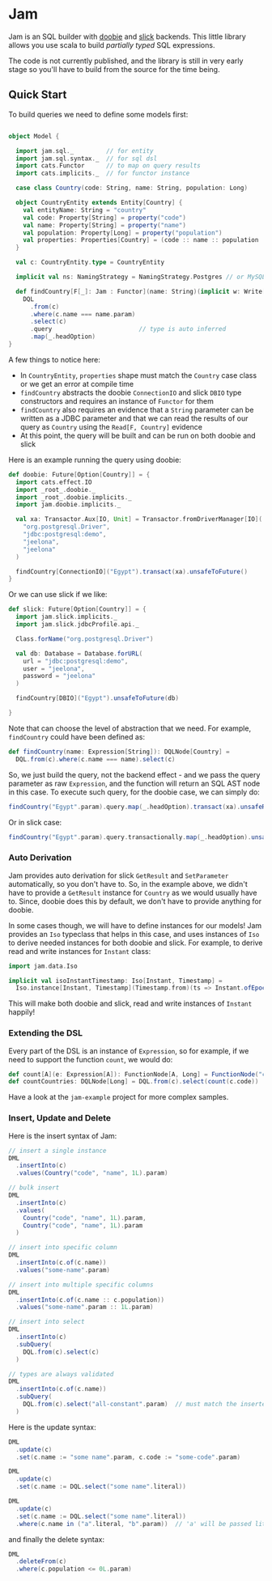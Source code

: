 # Jam

Jam is an SQL builder with [doobie](https://github.com/tpolecat/doobie) and [slick](https://github.com/slick/slick) backends.
This little library allows you use scala to build *partially typed* SQL expressions.

The code is not currently published, and the library is still in very early stage so you'll have to build from the source for the time being.

## Quick Start

To build queries we need to define some models first:

```scala

object Model {

  import jam.sql._         // for entity
  import jam.sql.syntax._  // for sql dsl
  import cats.Functor      // to map on query results
  import cats.implicits._  // for functor instance

  case class Country(code: String, name: String, population: Long)

  object CountryEntity extends Entity[Country] {
    val entityName: String = "country"
    val code: Property[String] = property("code")
    val name: Property[String] = property("name")
    val population: Property[Long] = property("population")
    val properties: Properties[Country] = (code :: name :: population :: HNil).properties[Country]
  }

  val c: CountryEntity.type = CountryEntity

  implicit val ns: NamingStrategy = NamingStrategy.Postgres // or MySQL

  def findCountry[F[_]: Jam : Functor](name: String)(implicit w: Write[String], r: Read[F, Country]): F[Option[Country]] =
    DQL
      .from(c)
      .where(c.name === name.param)
      .select(c)
      .query                        // type is auto inferred
      .map(_.headOption)
}
```

A few things to notice here:
- In `CountryEntity`, `properties` shape must match the `Country` case class or we get an error at compile time
- `findCountry` abstracts the doobie `ConnectionIO` and slick `DBIO` type constructors and requires an instance of `Functor` for them
- `findCountry` also requires an evidence that a `String` parameter can be written as a JDBC parameter and that we can read the results of our query as `Country` using the `Read[F, Country]` evidence
- At this point, the query will be built and can be run on both doobie and slick

Here is an example running the query using doobie:

```scala
def doobie: Future[Option[Country]] = {
  import cats.effect.IO
  import _root_.doobie._
  import _root_.doobie.implicits._
  import jam.doobie.implicits._

  val xa: Transactor.Aux[IO, Unit] = Transactor.fromDriverManager[IO](
    "org.postgresql.Driver",
    "jdbc:postgresql:demo",
    "jeelona",
    "jeelona"
  )

  findCountry[ConnectionIO]("Egypt").transact(xa).unsafeToFuture()
}
```

Or we can use slick if we like:

```scala
def slick: Future[Option[Country]] = {
  import jam.slick.implicits._
  import jam.slick.jdbcProfile.api._

  Class.forName("org.postgresql.Driver")

  val db: Database = Database.forURL(
    url = "jdbc:postgresql:demo",
    user = "jeelona",
    password = "jeelona"
  )

  findCountry[DBIO]("Egypt").unsafeToFuture(db)

}
```

Note that can choose the level of abstraction that we need. For example, `findCountry` could have been defined as:

```scala
def findCountry(name: Expression[String]): DQLNode[Country] =
  DQL.from(c).where(c.name === name).select(c)
```
So, we just build the query, not the backend effect - and we pass the query parameter as raw `Expression`, and the function will return an SQL AST node in this case.
To execute such query, for the doobie case, we can simply do:

```scala
findCountry("Egypt".param).query.map(_.headOption).transact(xa).unsafeRunSync()
```

Or in slick case:

```scala
findCountry("Egypt".param).query.transactionally.map(_.headOption).unsafeToFuture(db)
```

### Auto Derivation

Jam provides auto derivation for slick `GetResult` and `SetParameter` automatically, so you don't have to. So, in the example above, we didn't have to provide a `GetResult` instance for `Country` as we would usually have to. Since, doobie does this by default, we don't have to provide anything for doobie.

In some cases though, we will have to define instances for our models! Jam provides an `Iso` typeclass that helps in this case, and uses instances of `Iso` to derive needed instances for both doobie and slick. For example, to derive read and write instances for `Instant` class:

```scala
import jam.data.Iso

implicit val isoInstantTimestamp: Iso[Instant, Timestamp] =
  Iso.instance[Instant, Timestamp](Timestamp.from)(ts => Instant.ofEpochMilli(ts.getTime))
```

This will make both doobie and slick, read and write instances of `Instant` happily!

### Extending the DSL

Every part of the DSL is an instance of `Expression`, so for example, if we need to support the function `count`, we would do:

```scala
def count[A](e: Expression[A]): FunctionNode[A, Long] = FunctionNode("count", e)
def countCountries: DQLNode[Long] = DQL.from(c).select(count(c.code))
```

Have a look at the `jam-example` project for more complex samples.


### Insert, Update and Delete

Here is the insert syntax of Jam:

```scala
// insert a single instance
DML
  .insertInto(c)
  .values(Country("code", "name", 1L).param)

// bulk insert
DML
  .insertInto(c)
  .values(
    Country("code", "name", 1L).param,
    Country("code", "name", 1L).param
  )

// insert into specific column
DML
  .insertInto(c.of(c.name))
  .values("some-name".param)

// insert into multiple specific columns
DML
  .insertInto(c.of(c.name :: c.population))
  .values("some-name".param :: 1L.param)

// insert into select
DML
  .insertInto(c)
  .subQuery(
    DQL.from(c).select(c)
  )

// types are always validated
DML
  .insertInto(c.of(c.name))
  .subQuery(
    DQL.from(c).select("all-constant".param)  // must match the inserted type
  )
```

Here is the update syntax:

```scala
DML
  .update(c)
  .set(c.name := "some name".param, c.code := "some-code".param)

DML
  .update(c)
  .set(c.name := DQL.select("some name".literal))

DML
  .update(c)
  .set(c.name := DQL.select("some name".literal))
  .where(c.name in ("a".literal, "b".param))  // 'a' will be passed literally, while 'b' will be passed as a parameter
```

and finally the delete syntax:

```scala
DML
  .deleteFrom(c)
  .where(c.population <= 0L.param)
```